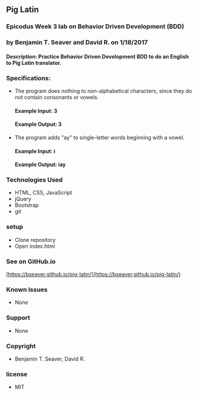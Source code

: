 ## Pig Latin

### Epicodus Week 3 lab on Behavior Driven Development (BDD)

### by Benjamin T. Seaver and David R. on 1/18/2017

#### Description: Practice Behavior Driven Development BDD to do an English to Pig Latin translator.

### Specifications:

* The program does nothing to non-alphabetical characters, since they do not contain consonants or vowels.
  #### Example Input: 3
  #### Example Output: 3

* The program adds "ay" to single-letter words beginning with a vowel.
  #### Example Input: i
  #### Example Output: iay

### Technologies Used

* HTML, CSS, JavaScript
* jQuery
* Bootstrap
* git

### setup

* Clone repository
* Open index.html

### See on GitHub.io

[https://bseaver.github.io/pig-latin/](https://bseaver.github.io/pig-latin/)

### Known Issues

* None

### Support

* None

### Copyright

* Benjamin T. Seaver, David R.

### license

* MIT
